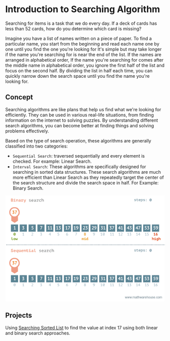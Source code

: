 # Introduction to Searching Algorithm
Searching for items is a task that we do every day. If a deck of cards has less than 52 cards, how do you determine which card is missing? 

Imagine you have a list of names written on a piece of paper. To find a particular name, you start from the beginning and read each name one by one until you find the one you're looking for It's simple but may take longer if the name you're searching for is near the end of the list. If the names are arranged in alphabetical order, If the name you're searching for comes after the middle name in alphabetical order, you ignore the first half of the list and focus on the second half. By dividing the list in half each time, you can quickly narrow down the search space until you find the name you're looking for.

## Concept

Searching algorithms are like plans that help us find what we're looking for efficiently. They can be used in various real-life situations, from finding information on the internet to solving puzzles. By understanding different search algorithms, you can become better at finding things and solving problems effectively.


 Based on the type of search operation, these algorithms are generally classified into two categories:
 - `Sequential Search`: traversed sequentially and every element is checked. For example: Linear Search.
 - `Interval Search`: These algorithms are specifically designed for searching in sorted data structures. These search algorithms are much more efficient than Linear Search as they repeatedly target the center of the search structure and divide the search space in half. For Example: Binary Search.

<img width="910" alt="binary and linear search" src="https://github.com/SAFCSP-Team/data-structures-and-algorithms-bootcamp/blob/main/data-structures-and-algorithms-101/03-algorithms/01-searching/rec/binary-and-linear-search-animations.gif" />


## Projects
 Using [Searching Sorted List](https://www.cs.usfca.edu/~galles/visualization/Search.html) to find the value at index 17 using both linear and binary search approaches.

